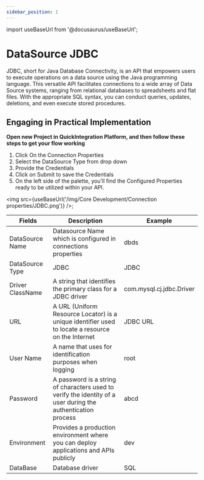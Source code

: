 ```yaml
---
sidebar_position: 1
---
```


import useBaseUrl from '@docusaurus/useBaseUrl';

# DataSource JDBC

JDBC, short for Java Database Connectivity, is an API that empowers users to execute operations on a data source using the Java programming language. This versatile API facilitates connections to a wide array of Data Source systems, ranging from relational databases to spreadsheets and flat files. With the appropriate SQL syntax, you can conduct queries, updates, deletions, and even execute stored procedures.

## Engaging in Practical Implementation

**Open new Project in QuickIntegration Platform, and then follow these steps to get your flow working**

1) Click On the Connection Properties
2) Select the DataSource Type from drop down
3) Provide the Credentials 
4) Click on Submit to save the Credentials
5) On the left side of the palette, you'll find the Configured Properties ready to be utilized within your API.

<img src={useBaseUrl('/img/Core Development/Connection properties/JDBC.png')} />;


<table>
<thead>
<tr>
<th>Fields</th>
<th>Description</th>
<th>Example</th>
</tr>
</thead>
<tbody>
<tr>
<td>DataSource Name</td>
<td>Datasource Name which is configured in connections properties</td>
<td>dbds</td>
</tr>
<tr>
<td>DataSource Type</td>
<td>JDBC</td>
<td>JDBC</td>
</tr>
<tr>
<td>Driver ClassName</td>
<td>A string that identifies the primary class for a JDBC driver</td>
<td>com.mysql.cj.jdbc.Driver</td>
</tr>
<tr>
<td>URL</td>
<td>A URL (Uniform Resource Locator) is a unique identifier used to locate a resource on the Internet</td>
<td>JDBC URL</td>
</tr>
<tr>
<td>User Name</td>
<td>A name that uses for identification purposes when logging </td>
<td>root</td>
</tr>
<tr>
<td>Password</td>
<td>A password is a string of characters used to verify the identity of a user during the authentication process</td>
<td>abcd</td>
</tr>
<tr>
<td>Environment</td>
<td>Provides a production environment where you can deploy applications and APIs publicly</td>
<td>dev</td>
</tr>
<tr>
<td>DataBase</td>
<td>Database driver</td>
<td>SQL</td>
</tr>
</tbody>
</table>